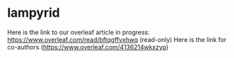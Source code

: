 # lampyrid
Here is the link to our overleaf article in progress: https://www.overleaf.com/read/bftqgffvxhwq (read-only)
Here is the link for co-authors (https://www.overleaf.com/4136214wkxzyp)
